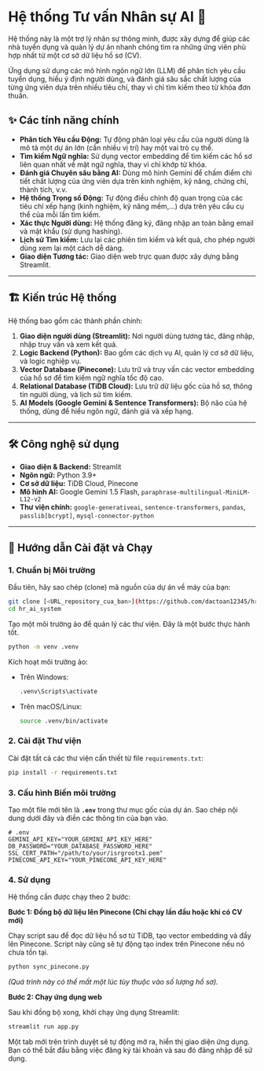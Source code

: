 # Hệ thống Tư vấn Nhân sự AI 🤖

Hệ thống này là một trợ lý nhân sự thông minh, được xây dựng để giúp các nhà tuyển dụng và quản lý dự án nhanh chóng tìm ra những ứng viên phù hợp nhất từ một cơ sở dữ liệu hồ sơ (CV).

Ứng dụng sử dụng các mô hình ngôn ngữ lớn (LLM) để phân tích yêu cầu tuyển dụng, hiểu ý định người dùng, và đánh giá sâu sắc chất lượng của từng ứng viên dựa trên nhiều tiêu chí, thay vì chỉ tìm kiếm theo từ khóa đơn thuần.

## ✨ Các tính năng chính

  * **Phân tích Yêu cầu Động:** Tự động phân loại yêu cầu của người dùng là mô tả một dự án lớn (cần nhiều vị trí) hay một vai trò cụ thể.
  * **Tìm kiếm Ngữ nghĩa:** Sử dụng vector embedding để tìm kiếm các hồ sơ liên quan nhất về mặt ngữ nghĩa, thay vì chỉ khớp từ khóa.
  * **Đánh giá Chuyên sâu bằng AI:** Dùng mô hình Gemini để chấm điểm chi tiết chất lượng của ứng viên dựa trên kinh nghiệm, kỹ năng, chứng chỉ, thành tích, v.v.
  * **Hệ thống Trọng số Động:** Tự động điều chỉnh độ quan trọng của các tiêu chí xếp hạng (kinh nghiệm, kỹ năng mềm,...) dựa trên yêu cầu cụ thể của mỗi lần tìm kiếm.
  * **Xác thực Người dùng:** Hệ thống đăng ký, đăng nhập an toàn bằng email và mật khẩu (sử dụng hashing).
  * **Lịch sử Tìm kiếm:** Lưu lại các phiên tìm kiếm và kết quả, cho phép người dùng xem lại một cách dễ dàng.
  * **Giao diện Tương tác:** Giao diện web trực quan được xây dựng bằng Streamlit.

-----

## 🏗️ Kiến trúc Hệ thống

Hệ thống bao gồm các thành phần chính:

1.  **Giao diện người dùng (Streamlit):** Nơi người dùng tương tác, đăng nhập, nhập truy vấn và xem kết quả.
2.  **Logic Backend (Python):** Bao gồm các dịch vụ AI, quản lý cơ sở dữ liệu, và logic nghiệp vụ.
3.  **Vector Database (Pinecone):** Lưu trữ và truy vấn các vector embedding của hồ sơ để tìm kiếm ngữ nghĩa tốc độ cao.
4.  **Relational Database (TiDB Cloud):** Lưu trữ dữ liệu gốc của hồ sơ, thông tin người dùng, và lịch sử tìm kiếm.
5.  **AI Models (Google Gemini & Sentence Transformers):** Bộ não của hệ thống, dùng để hiểu ngôn ngữ, đánh giá và xếp hạng.

-----

## 🛠️ Công nghệ sử dụng

  * **Giao diện & Backend:** Streamlit
  * **Ngôn ngữ:** Python 3.9+
  * **Cơ sở dữ liệu:** TiDB Cloud, Pinecone
  * **Mô hình AI:** Google Gemini 1.5 Flash, `paraphrase-multilingual-MiniLM-L12-v2`
  * **Thư viện chính:** `google-generativeai`, `sentence-transformers`, `pandas`, `passlib[bcrypt]`, `mysql-connector-python`

-----

## 🚀 Hướng dẫn Cài đặt và Chạy

### 1\. Chuẩn bị Môi trường

Đầu tiên, hãy sao chép (clone) mã nguồn của dự án về máy của bạn:

```bash
git clone [<URL_repository_cua_ban>](https://github.com/dactoan12345/hr-ai-system.git)
cd hr_ai_system
```

Tạo một môi trường ảo để quản lý các thư viện. Đây là một bước thực hành tốt.

```bash
python -m venv .venv
```

Kích hoạt môi trường ảo:

  * Trên Windows:
    ```bash
    .venv\Scripts\activate
    ```
  * Trên macOS/Linux:
    ```bash
    source .venv/bin/activate
    ```

### 2\. Cài đặt Thư viện

Cài đặt tất cả các thư viện cần thiết từ file `requirements.txt`:

```bash
pip install -r requirements.txt
```

### 3\. Cấu hình Biến môi trường

Tạo một file mới tên là **`.env`** trong thư mục gốc của dự án. Sao chép nội dung dưới đây và điền các thông tin của bạn vào.

```text
# .env
GEMINI_API_KEY="YOUR_GEMINI_API_KEY_HERE"
DB_PASSWORD="YOUR_DATABASE_PASSWORD_HERE"
SSL_CERT_PATH="/path/to/your/isrgrootx1.pem"
PINECONE_API_KEY="YOUR_PINECONE_API_KEY_HERE"
```

### 4\. Sử dụng

Hệ thống cần được chạy theo 2 bước:

**Bước 1: Đồng bộ dữ liệu lên Pinecone (Chỉ chạy lần đầu hoặc khi có CV mới)**

Chạy script sau để đọc dữ liệu hồ sơ từ TiDB, tạo vector embedding và đẩy lên Pinecone. Script này cũng sẽ tự động tạo index trên Pinecone nếu nó chưa tồn tại.

```bash
python sync_pinecone.py
```

*(Quá trình này có thể mất một lúc tùy thuộc vào số lượng hồ sơ).*

**Bước 2: Chạy ứng dụng web**

Sau khi đồng bộ xong, khởi chạy ứng dụng Streamlit:

```bash
streamlit run app.py
```

Một tab mới trên trình duyệt sẽ tự động mở ra, hiển thị giao diện ứng dụng. Bạn có thể bắt đầu bằng việc đăng ký tài khoản và sau đó đăng nhập để sử dụng.
